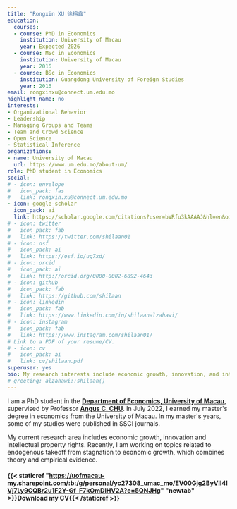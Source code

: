```yaml
---
title: "Rongxin XU 徐榕鑫"
education:
  courses:
  - course: PhD in Economics
    institution: University of Macau
    year: Expected 2026
  - course: MSc in Economics
    institution: University of Macau
    year: 2016
  - course: BSc in Economics
    institution: Guangdong University of Foreign Studies
    year: 2016
email: rongxinxu@connect.um.edu.mo
highlight_name: no
interests:
- Organizational Behavior 
- Leadership
- Managing Groups and Teams
- Team and Crowd Science 
- Open Science
- Statistical Inference
organizations:
- name: University of Macau
  url: https://www.um.edu.mo/about-um/
role: PhD student in Economics
social:
# - icon: envelope
#   icon_pack: fas
#   link: rongxin.xu@connect.um.edu.mo
- icon: google-scholar
  icon_pack: ai
  link: https://scholar.google.com/citations?user=bVRfu3kAAAAJ&hl=en&oi=ao
# - icon: twitter
#   icon_pack: fab
#   link: https://twitter.com/shilaan01
# - icon: osf
#   icon_pack: ai
#   link: https://osf.io/ug7xd/
# - icon: orcid
#   icon_pack: ai
#   link: http://orcid.org/0000-0002-6892-4643
# - icon: github
#   icon_pack: fab
#   link: https://github.com/shilaan
# - icon: linkedin
#   icon_pack: fab
#   link: https://www.linkedin.com/in/shilaanalzahawi/
# - icon: instagram
#   icon_pack: fab
#   link: https://www.instagram.com/shilaan01/
# Link to a PDF of your resume/CV.
# - icon: cv
#   icon_pack: ai
#   link: cv/shilaan.pdf
superuser: yes
bio: My research interests include economic growth, innovation, and intellectual property rights
# greeting: alzahawi::shilaan()
---
```


I am a PhD student in the [**Department of Economics, University of Macau**](https://econ.fss.um.edu.mo/), supervised by Professor [**Angus C. CHU**](https://sites.google.com/site/angusccc/home?authuser=0). In July 2022, I earned my master's degree in economics from the University of Macau. In my master's years, some of my studies were published in SSCI journals.

My current research area includes economic growth, innovation and intellectual property rights. Recently, I am working on topics related to endogenous takeoff from stagnation to economic growth, which combines theory and empirical evidence.


#### <i class="fa fa-download" aria-hidden="true" style="color:#035AA6"></i> {{< staticref "https://uofmacau-my.sharepoint.com/:b:/g/personal/yc27308_umac_mo/EV00Gjg2ByVIl4IVj7Ly9CQBr2u1F2Y-Gf_F7kOmDlHV2A?e=5QNJHg" "newtab" >}}Download my CV{{< /staticref >}}
# </center> 
